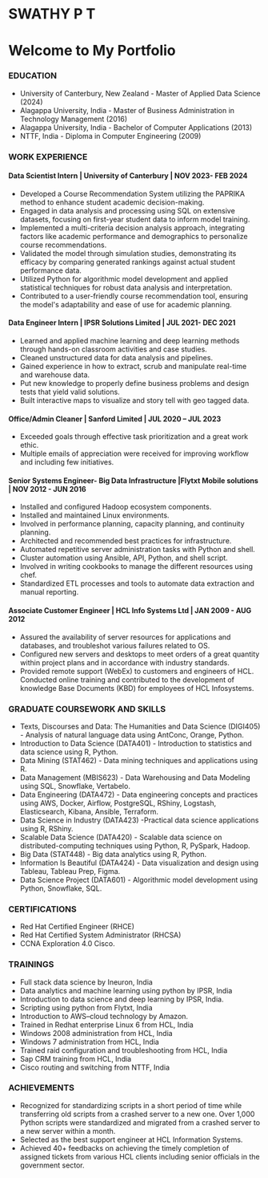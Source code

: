 # SWATHY P T
# Welcome to My Portfolio

### EDUCATION

* University of Canterbury, New Zealand - Master of Applied Data Science (2024)
* Alagappa University, India  - Master of Business Administration in Technology Management (2016)
* Alagappa University, India  - Bachelor of Computer Applications (2013)
* NTTF, India  -  Diploma in Computer Engineering (2009)

### WORK EXPERIENCE

#### Data Scientist Intern | University of Canterbury | NOV 2023- FEB 2024
*	Developed a Course Recommendation System utilizing the PAPRIKA method to enhance student academic decision-making.
*	Engaged in data analysis and processing using SQL on extensive datasets, focusing on first-year student data to inform model training.
*	Implemented a multi-criteria decision analysis approach, integrating factors like academic performance and demographics to personalize course recommendations.
*	Validated the model through simulation studies, demonstrating its efficacy by comparing generated rankings against actual student performance data.
*	Utilized Python for algorithmic model development and applied statistical techniques for robust data analysis and interpretation. 
*	Contributed to a user-friendly course recommendation tool, ensuring the model's adaptability and ease of use for academic planning.

#### Data Engineer Intern | IPSR Solutions Limited | JUL 2021- DEC 2021
*	Learned and applied machine learning and deep learning methods through hands-on classroom activities and case studies.
*	Cleaned unstructured data for data analysis and pipelines.
*	Gained experience in how to extract, scrub and manipulate real-time and warehouse data.
*	Put new knowledge to properly define business problems and design tests that yield valid solutions.
*	Built interactive maps to visualize and story tell with geo tagged data. 

#### Office/Admin Cleaner | Sanford Limited | JUL 2020 – JUL 2023
*	Exceeded goals through effective task prioritization and a great work ethic.
*	Multiple emails of appreciation were received for improving workflow and including few initiatives.

#### Senior Systems Engineer- Big Data Infrastructure |Flytxt Mobile solutions | NOV 2012 - JUN 2016
*	Installed and configured Hadoop ecosystem components.
*	Installed and maintained Linux environments.
*	Involved in performance planning, capacity planning, and continuity planning.
*	Architected and recommended best practices for infrastructure.
*	Automated repetitive server administration tasks with Python and shell.
*	Cluster automation using Ansible, API, Python, and shell script.
*	Involved in writing cookbooks to manage the different resources using chef.
*	Standardized ETL processes and tools to automate data extraction and manual reporting.

#### Associate Customer Engineer | HCL Info Systems Ltd | JAN 2009 - AUG 2012
*	Assured the availability of server resources for applications and databases, and troubleshot various failures related to OS.
*	Configured new servers and desktops to meet orders of a great quantity within project plans and in accordance with industry standards.
*	Provided remote support (WebEx) to customers and engineers of HCL. Conducted online training and contributed to the development of knowledge Base Documents (KBD) for employees of HCL Infosystems.
  
### GRADUATE COURSEWORK AND SKILLS
*	Texts, Discourses and Data: The Humanities and Data Science (DIGI405) - Analysis of natural language data using AntConc, Orange, Python.
*	Introduction to Data Science (DATA401) - Introduction to statistics and data science using R, Python.
*	Data Mining (STAT462) - Data mining techniques and applications using R.
*	Data Management (MBIS623) - Data Warehousing and Data Modeling using SQL, Snowflake, Vertabelo.
*	Data Engineering (DATA472) - Data engineering concepts and practices using AWS, Docker, Airflow, PostgreSQL, RShiny, Logstash, Elasticsearch, Kibana, Ansible, Terraform.
*	Data Science in Industry (DATA423) -Practical data science applications using R, RShiny.
*	Scalable Data Science (DATA420) - Scalable data science on distributed-computing techniques using Python, R, PySpark, Hadoop.
*	Big Data (STAT448) - Big data analytics using R, Python.
*	Information Is Beautiful (DATA424) - Data visualization and design using Tableau, Tableau Prep, Figma.
*	Data Science Project (DATA601) - Algorithmic model development using Python, Snowflake, SQL.
  
### CERTIFICATIONS
*	Red Hat Certified Engineer (RHCE)
*	Red Hat Certified System Administrator (RHCSA)
*	CCNA Exploration 4.0 Cisco.
  
### TRAININGS 
*	Full stack data science by Ineuron, India
*	Data analytics and machine learning using python by IPSR, India
*	Introduction to data science and deep learning by IPSR, India.
*	Scripting using python from Flytxt, India
*	Introduction to AWS–cloud technology by Amazon.
*	Trained in Redhat enterprise Linux 6 from HCL, India
*	Windows 2008 administration from HCL, India
*	Windows 7 administration from HCL, India
*	Trained raid configuration and troubleshooting from HCL, India
*	Sap CRM training from HCL, India
*	Cisco routing and switching from NTTF, India
  
### ACHIEVEMENTS
*	Recognized for standardizing scripts in a short period of time while transferring old scripts from a crashed server to a new one. Over 1,000 Python scripts were standardized and migrated from a crashed server to a new server within a month.
*	Selected as the best support engineer at HCL Information Systems.
*	Achieved 40+ feedbacks on achieving the timely completion of assigned tickets from various HCL clients including senior officials in the government sector.

